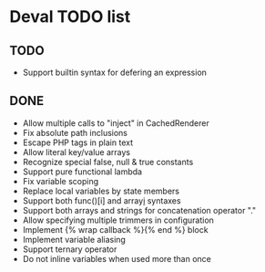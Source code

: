 Deval TODO list
===============

TODO
----

- Support builtin syntax for defering an expression

DONE
----

- Allow multiple calls to "inject" in CachedRenderer
- Fix absolute path inclusions
- Escape PHP tags in plain text
- Allow literal key/value arrays
- Recognize special false, null & true constants
- Support pure functional lambda
- Fix variable scoping
- Replace local variables by state members
- Support both func()[i] and array[i]() syntaxes
- Support both arrays and strings for concatenation operator "."
- Allow specifying multiple trimmers in configuration
- Implement {% wrap callback %}{% end %} block
- Implement variable aliasing
- Support ternary operator
- Do not inline variables when used more than once
